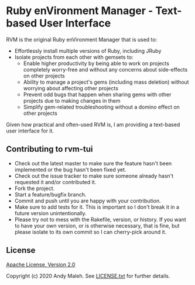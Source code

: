 # Ruby enVironment Manager - Text-based User Interface

RVM is the original Ruby enVironment Manager that is used to:
- Effortlessly install multiple versions of Ruby, including JRuby
- Isolate projects from each other with gemsets to:
  - Enable higher productivity by being able to work on projects completely worry-free and without any concerns about side-effects on other projects
  - Ability to manage a project's gems (including mass deletion) without worrying about affecting other projects
  - Prevent odd bugs that happen when sharing gems with other projects due to making changes in them
  - Simplify gem-related troubleshooting without a domino effect on other projects
  
Given how practical and often-used RVM is, I am providing a text-based user interface for it.

## Contributing to rvm-tui

-   Check out the latest master to make sure the feature hasn't been
    implemented or the bug hasn't been fixed yet.
-   Check out the issue tracker to make sure someone already hasn't
    requested it and/or contributed it.
-   Fork the project.
-   Start a feature/bugfix branch.
-   Commit and push until you are happy with your contribution.
-   Make sure to add tests for it. This is important so I don't break it
    in a future version unintentionally.
-   Please try not to mess with the Rakefile, version, or history. If
    you want to have your own version, or is otherwise necessary, that
    is fine, but please isolate to its own commit so I can cherry-pick
    around it.

## License

[Apache License, Version 2.0](https://www.apache.org/licenses/LICENSE-2.0)

Copyright (c) 2020 Andy Maleh. See [LICENSE.txt](LICENSE.txt) for further details.
